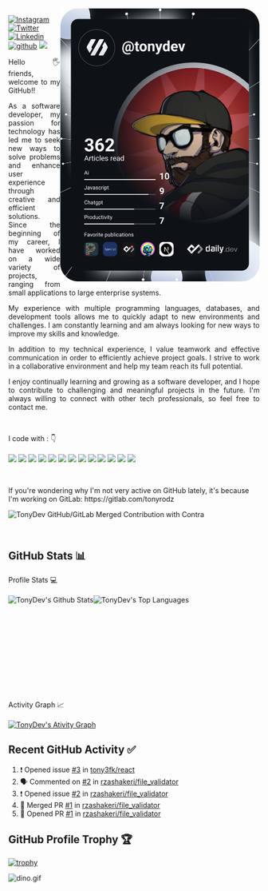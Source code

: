 <img  src="https://github.com/tony3fk/tony3fk/blob/main/devcard.svg" width="400"  align="right" />
     
     
    
<div align="left">

[![Instagram](https://img.shields.io/badge/tonydev-%23E4405F.svg?style=for-the-badge&logo=Instagram&logoColor=white)](https://www.instagram.com/t0nydev_/)
[![Twitter](https://img.shields.io/badge/tonydev-%231DA1F2.svg?style=for-the-badge&logo=Twitter&logoColor=white)](https://www.twitter.com/)
[![Linkedin](https://img.shields.io/badge/tonydev-%230a66c2.svg?style=for-the-badge&logo=Linkedin&logoColor=white)](https://www.linkedin.com/in/tony-dev/)
[![github](https://img.shields.io/badge/tonydev-12100E.svg?style=for-the-badge&logo=github&logoColor=white)](https://github.com/tony3fk/)
![](https://komarev.com/ghpvc/?username=rzashakerie&label=PROFILE+VIEWS&style=for-the-badge&color=brightgreen)
 
</div>  
<p align="justify"> 
    Hello 🖐️ friends, welcome to my GitHub!!
</p>
<p align="justify"> 
     As a software developer, my passion for technology has led me to seek new ways to solve problems and enhance user experience through creative and efficient solutions. Since the beginning of my career, I have worked on a wide variety of projects, ranging from small applications to large enterprise systems.
</p>
<p align="justify"> 
     My experience with multiple programming languages, databases, and development tools allows me to quickly adapt to new environments and challenges. I am constantly learning and am always looking for new ways to improve my skills and knowledge.
</p>
<p align="justify"> 
     In addition to my technical experience, I value teamwork and effective communication in order to efficiently achieve project goals. I strive to work in a collaborative environment and help my team reach its full potential.
</p>
<p align="justify"> 
     I enjoy continually learning and growing as a software developer, and I hope to contribute to challenging and meaningful projects in the future. I'm always willing to connect with other tech professionals, so feel free to contact me.    
</p>

<br/>
<p align="left">
I code with :  👇
  <br/><br/>
  <img src="https://img.shields.io/badge/Typescript-2f72bc?style=for-the-badge&logo=typescript&logoColor=white"/>
  <img src="https://img.shields.io/badge/React-38B2AC?style=for-the-badge&logo=react&logoColor=white"/> 
  <img src="https://img.shields.io/badge/JavaScript-F7DF1E?style=for-the-badge&logo=javascript&logoColor=white"/> 
  <img src="https://img.shields.io/badge/angular-ea0707?style=for-the-badge&logo=angular&logoColor=white"/> 
  <img src="https://img.shields.io/badge/HTML5-E34F26?style=for-the-badge&logo=html5&logoColor=white"/> 
  <img src="https://img.shields.io/badge/CSS-3492cb?&style=for-the-badge&logo=css3&logoColor=white"/> 
  <img src="https://img.shields.io/badge/node.js-89bb3c?style=for-the-badge&logo=node.js&logoColor=white"/> 
  <img src="https://img.shields.io/badge/svelte-f23900?style=for-the-badge&logo=svelte&logoColor=white"/>
  <img src="https://img.shields.io/badge/Python-eac210?style=for-the-badge&logo=python&logoColor=white"/> 
  <img src="https://img.shields.io/badge/php-4b568c?style=for-the-badge&logo=php&logoColor=white"/> 
  <img src="https://img.shields.io/badge/MongoDB-47A248?style=for-the-badge&logo=mongodb&logoColor=white"/>
  <img src="https://img.shields.io/badge/MySQL-4479A1?style=for-the-badge&logo=mysql&logoColor=white"/>
  <img src="https://img.shields.io/badge/solidity-a2a2a2?style=for-the-badge&logo=solidity&logoColor=white"/>
</p>
&nbsp;
       
<p>If you're wondering why I'm not very active on GitHub lately, it's because I'm working on GitLab: https://gitlab.com/tonyrodz</p>

![TonyDev GitHub/GitLab Merged Contribution with Contra](https://image.thum.io/get/width/1200/fullpage/maxAge/24/wait/2/https://contra-psi.vercel.app/?githubUsername=tony3fk&gitlabUsername=tonyrodz)


&nbsp;
&nbsp;
## GitHub Stats 📊 
<summary>Profile Stats 💻</summary>
<br/>
<div style="display:flex"> 
    <img alt="TonyDev's Github Stats" src="https://github-readme-stats.vercel.app/api/?username=tony3fk&show_icons=true&count_private=true&theme=default&hide_border=true&bg_color=fff&title_color=00E676&icon_color=00E676" height="192px"/>
    <img alt="TonyDev's Top Languages" src="https://github-readme-stats.vercel.app/api/top-langs/?username=tony3fk&langs_count=16&layout=compact&theme=default&hide_border=true&bg_color=fff&title_color=000&icon_color=000&hide=Jupyter%20Notebook" height="192px"/>
</div>
<br/>

<div>
  <summary>Activity Graph 📈</summary>
  <br/>     
  <a href="https://github-readme-activity-graph.cyclic.app/graph?username=tony3fk&theme=monokai">
     <img alt="TonyDev's Ativity Graph" src="https://github-readme-activity-graph.cyclic.app/graph?username=tony3fk&theme=monokai" height="192px"/>
  </a>
</div>


## Recent GitHub Activity ✅
<!--START_SECTION:activity-->
1. ❗️ Opened issue [#3](https://github.com/tony3fk/react/issues/3) in [tony3fk/react](https://github.com/tony3fk/react)
2. 🗣 Commented on [#2](https://github.com/rzashakeri/file_validator/issues/2) in [rzashakeri/file_validator](https://github.com/rzashakeri/file_validator)
3. ❗️ Opened issue [#2](https://github.com/rzashakeri/file_validator/issues/2) in [rzashakeri/file_validator](https://github.com/rzashakeri/file_validator)
4. 🎉 Merged PR [#1](https://github.com/rzashakeri/file_validator/pull/1) in [rzashakeri/file_validator](https://github.com/rzashakeri/file_validator)
5. 💪 Opened PR [#1](https://github.com/rzashakeri/file_validator/pull/1) in [rzashakeri/file_validator](https://github.com/rzashakeri/file_validator)
<!--END_SECTION:activity-->

## GitHub Profile Trophy 🏆
[![trophy](https://github-profile-trophy.vercel.app/?username=tony3fk&row=1&margin-w=15)](https://github.com/ryo-ma/github-profile-trophy)

<img data-target="animated-image.replacedImage" alt="dino.gif" class="AnimatedImagePlayer-animatedImage" src="https://github.com/saadeghi/saadeghi/raw/master/dino.gif" style="display: block; opacity: 1;">
